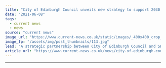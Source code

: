 ```yaml
---
title: "City of Edinburgh Council unveils new strategy to support 2030 net zero ambitions"
date: "2021-06-08"
tags: 
  - current news
  - news
source: "current news"
image_url: "https://www.current-news.co.uk/static/images/_400x400_crop_center-center/SP-Energy-Networks.jpg"
image_fp: "/assets/img/post_thumbnails/113.jpg"
lead: "A strategic partnership between ​City of Edinburgh Council and SP Energy Networks has been formed as part of the former's new decarbonisation strategy."
article_url: "https://www.current-news.co.uk/news/city-of-edinburgh-council-unveils-new-strategy-to-support-2030-net-zero-ambitions?utm_source=rss-feeds&utm_medium=rss&utm_campaign=rss"
---
```


---
